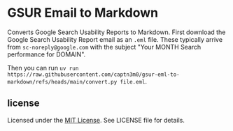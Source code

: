 # GSUR Email to Markdown

Converts Google Search Usability Reports to Markdown. 
First download the Google Search Usability Report
email as an `.eml` file. These typically arrive from
`sc-noreply@google.com` with the subject 
"Your MONTH Search performance for DOMAIN".

Then you can run `uv run https://raw.githubusercontent.com/captn3m0/gsur-eml-to-markdown/refs/heads/main/convert.py file.eml`.

## license

Licensed under the [MIT License](https://nemo.mit-license.org/). See LICENSE file for details.